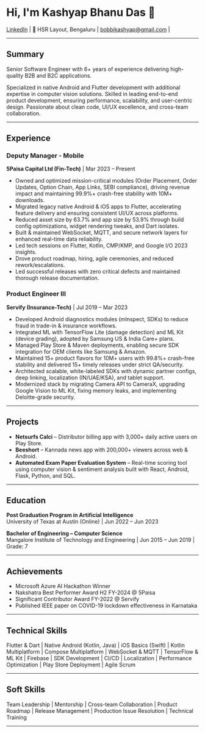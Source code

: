 # Hi, I'm Kashyap Bhanu Das 👋

 [LinkedIn](https://linkedin.com/in/kashyapdas/) | 📍 HSR Layout, Bengaluru | [bobbikashyap@gmail.com](mailto:bobbikashyap@gmail.com) | 

---

## Summary

Senior Software Engineer with 6+ years of experience delivering high-quality B2B and B2C applications. 

Specialized in native Android and Flutter development with additional expertise in computer vision solutions. Skilled in leading end-to-end product development, ensuring performance, scalability, and user-centric design. Passionate about clean code, UI/UX excellence, and cross-team collaboration.

---

## Experience

### Deputy Manager - Mobile  
**5Paisa Capital Ltd (Fin-Tech)** | Mar 2023 – Present  
- Owned and optimized mission-critical modules (Order Placement, Order Updates, Option Chain, App Links, SEBI compliance), driving revenue impact and maintaining 99.9%+ crash-free stability with 10M+ downloads.  
- Migrated legacy native Android & iOS apps to Flutter, accelerating feature delivery and ensuring consistent UI/UX across platforms.  
- Reduced asset size by 63.7% and app size by 53.9% through build config optimizations, widget rendering tweaks, and Dart isolates.  
- Built & maintained WebSocket, MQTT, and secure network layers for enhanced real-time data reliability.  
- Led tech sessions on Flutter, Kotlin, CMP/KMP, and Google I/O 2023 insights.  
- Drove product roadmap, hiring, agile ceremonies, and reduced rework/escalations.  
- Led successful releases with zero critical defects and maintained thorough release documentation.

### Product Engineer III  
**Servify (Insurance-Tech)** | Jul 2019 – Mar 2023  
- Developed Android diagnostics modules (mInspect, SDKs) to reduce fraud in trade-in & insurance workflows.  
- Integrated ML with TensorFlow Lite (damage detection) and ML Kit (device grading), adopted by Samsung US & India Care+ plans.  
- Managed Play Store & Maven deployments, enabling secure SDK integration for OEM clients like Samsung & Amazon.  
- Maintained 15+ product flavors for 10M+ users with 99.8%+ crash-free stability and delivered 15+ timely releases under strict QA/security.  
- Architected scalable, white-labeled SDKs with dynamic partner configs, deep linking, localization (IN/UAE/KSA), and tablet support.  
- Modernized stack by migrating Camera API to CameraX, upgrading Google Vision to ML Kit, fixing memory leaks, and implementing Deloitte-grade security.

---

## Projects

- **Netsurfs Calci** – Distributor billing app with 3,000+ daily active users on Play Store.  
- **Beeshort** – Kannada news app with 200,000+ viewers across web & Android.  
- **Automated Exam Paper Evaluation System** – Real-time scoring tool using computer vision & sentiment analysis built with React, Android, Flask, Python, and SQL.

---

## Education

**Post Graduation Program in Artificial Intelligence**  
University of Texas at Austin (Online) | Jun 2022 – Jun 2023  

**Bachelor of Engineering – Computer Science**  
Mangalore Institute of Technology and Engineering | Jun 2015 – Jun 2019 | Grade: 7  

---

## Achievements

- Microsoft Azure AI Hackathon Winner  
- Nakshatra Best Performer Award H2 FY-2024 @ 5Paisa  
- Significant Contributor Award FY-2022 @ Servify  
- Published IEEE paper on COVID-19 lockdown effectiveness in Karnataka  

---

## Technical Skills

Flutter & Dart | Native Android (Kotlin, Java) | iOS Basics (Swift) | Kotlin Multiplatform | Compose Multiplatform | WebSocket & MQTT | TensorFlow & ML Kit | Firebase | SDK Development | CI/CD | Localization | Performance Optimization | Play Store Deployment | Agile Scrum

---

## Soft Skills

Team Leadership | Mentorship | Cross-team Collaboration | Product Roadmap | Release Management | Production Issue Resolution | Technical Training

---
